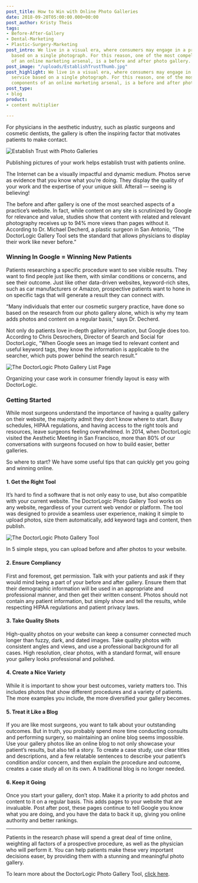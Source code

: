 ```yaml
---
post_title: How to Win with Online Photo Galleries
date: 2018-09-20T05:00:00.000+00:00
post_author: Kristy Theis
tags:
- Before-After-Gallery
- Dental-Marketing
- Plastic-Surgery-Marketing
post_intro: We live in a visual era, where consumers may engage in a product or service
  based on a single photograph. For this reason, one of the most compelling components
  of an online marketing arsenal, is a before and after photo gallery.
post_image: "/uploads/EstablishTrustThumb.jpg"
post_highlight: We live in a visual era, where consumers may engage in a product or
  service based on a single photograph. For this reason, one of the most compelling
  components of an online marketing arsenal, is a before and after photo gallery.
post_type:
- blog
product:
- content multiplier

---
```

For physicians in the aesthetic industry, such as plastic surgeons and cosmetic dentists, the gallery is often the inspiring factor that motivates patients to make contact.

![Establish Trust with Photo Galleries](https://doctorlogic.com/assets/img/posts/EstablishTrust.jpg)

Publishing pictures of your work helps establish trust with patients online.

The Internet can be a visually impactful and dynamic medium. Photos serve as evidence that you know what you’re doing. They display the quality of your work and the expertise of your unique skill. Afterall — seeing is believing!

The before and after gallery is one of the most searched aspects of a practice’s website. In fact, while content on any site is scrutinized by Google for relevance and value, studies show that content with related and relevant photography receives up to 94% more views than pages without it. According to Dr. Michael Decherd, a plastic surgeon in San Antonio, “The DoctorLogic Gallery Tool sets the standard that allows physicians to display their work like never before.”

### Winning In Google = Winning New Patients

Patients researching a specific procedure want to see visible results. They want to find people just like them, with similar conditions or concerns, and see their outcome. Just like other data-driven websites, keyword-rich sites, such as car manufacturers or Amazon, prospective patients want to hone in on specific tags that will generate a result they can connect with.

“Many individuals that enter our cosmetic surgery practice, have done so based on the research from our photo gallery alone, which is why my team adds photos and content on a regular basis,” says Dr. Decherd.

Not only do patients love in-depth gallery information, but Google does too. According to Chris Desrochers, Director of Search and Social for DoctorLogic, “When Google sees an image tied to relevant content and useful keyword tags, they know the information is applicable to the searcher, which puts power behind the search result.”

![The DoctorLogic Photo Gallery List Page](https://doctorlogic.com/assets/img/features/gallery/gallery_list--dental.jpg)

Organizing your case work in consumer friendly layout is easy with DoctorLogic.

### Getting Started

While most surgeons understand the importance of having a quality gallery on their website, the majority admit they don’t know where to start. Busy schedules, HIPAA regulations, and having access to the right tools and resources, leave surgeons feeling overwhelmed. In 2014, when DoctorLogic visited the Aesthetic Meeting in San Francisco, more than 80% of our conversations with surgeons focused on how to build easier, better galleries.

So where to start? We have some useful tips that can quickly get you going and winning online.

#### 1. Get the Right Tool

It’s hard to find a software that is not only easy to use, but also compatible with your current website. The DoctorLogic Photo Gallery Tool works on any website, regardless of your current web vendor or platform. The tool was designed to provide a seamless user experience, making it simple to upload photos, size them automatically, add keyword tags and content, then publish.

![The DoctorLogic Photo Gallery Tool](https://doctorlogic.com/assets/img/features/gallery-tool-gif-dental.gif)

In 5 simple steps, you can upload before and after photos to your website.

#### 2. Ensure Compliancy

First and foremost, get permission. Talk with your patients and ask if they would mind being a part of your before and after gallery. Ensure them that their demographic information will be used in an appropriate and professional manner, and then get their written consent. Photos should not contain any patient information, but simply show and tell the results, while respecting HIPAA regulations and patient privacy laws.

#### 3. Take Quality Shots

High-quality photos on your website can keep a consumer connected much longer than fuzzy, dark, and dated images. Take quality photos with consistent angles and views, and use a professional background for all cases. High resolution, clear photos, with a standard format, will ensure your gallery looks professional and polished.

#### 4. Create a Nice Variety

While it is important to show your best outcomes, variety matters too. This includes photos that show different procedures and a variety of patients. The more examples you include, the more diversified your gallery becomes.

#### 5. Treat it Like a Blog

If you are like most surgeons, you want to talk about your outstanding outcomes. But in truth, you probably spend more time conducting consults and performing surgery, so maintaining an online blog seems impossible. Use your gallery photos like an online blog to not only showcase your patient’s results, but also tell a story. To create a case study, use clear titles and descriptions, and a few relatable sentences to describe your patient’s condition and/or concern, and then explain the procedure and outcome, creates a case study all on its own. A traditional blog is no longer needed.

#### 6. Keep it Going

Once you start your gallery, don’t stop. Make it a priority to add photos and content to it on a regular basis. This adds pages to your website that are invaluable. Post after post, these pages continue to tell Google you know what you are doing, and you have the data to back it up, giving you online authority and better rankings.

***

Patients in the research phase will spend a great deal of time online, weighting all factors of a prospective procedure, as well as the physician who will perform it. You can help patients make these very important decisions easer, by providing them with a stunning and meaningful photo gallery.

To learn more about the DoctorLogic Photo Gallery Tool, [click here](https://doctorlogic.com/features/galleries).